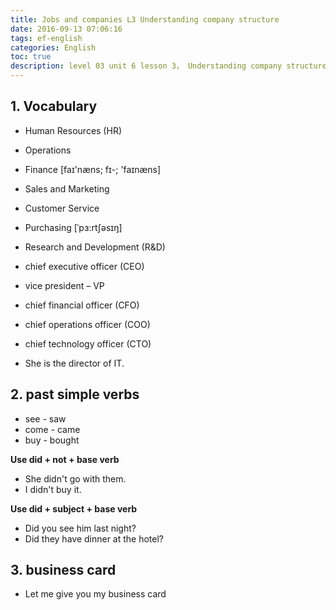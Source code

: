 ```yaml
---
title: Jobs and companies L3 Understanding company structure
date: 2016-09-13 07:06:16
tags: ef-english
categories: English
toc: true
description: level 03 unit 6 lesson 3， Understanding company structure
---
```


## 1. Vocabulary

- Human Resources (HR)
- Operations
- Finance   [faɪ'næns; fɪ-; 'faɪnæns]
- Sales and Marketing   
- Customer Service   
- Purchasing [ˈpɜ:rtʃəsɪŋ]
- Research and Development (R&D)
- chief executive officer (CEO)		
- vice president – VP
- chief financial officer (CFO)
- chief operations officer (COO) 	
- chief technology officer (CTO)


- She is the director of IT.

## 2. past simple verbs

- see - saw
- come - came
- buy - bought 

**Use did + not + base verb**

- She didn't go with them. 
- I didn't buy it. 

**Use did + subject + base verb**

- Did you see him last night?
- Did they have dinner at the hotel?

## 3. business card

- Let me give you my business card
